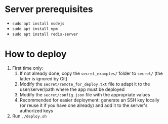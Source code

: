 # Server prerequisites
- `sudo apt install nodejs`
- `sudo apt install npm`
- `sudo apt install redis-server`

# How to deploy
1. First time only:
	1. If not already done, copy the `secret_examples/` folder to `secret/` (the latter is ignored by Git)
	1. Modify the `secret/remote_for_deploy.txt` file to adapt it to the user/server/path where the app must be deployed
	1. Modify the `secret/config.json` file with the appropriate values
	1. Recommended for easier deployment: generate an SSH key locally (or reuse it if you have one already) and add it to the server's authorized keys
1. Run `./deploy.sh`
